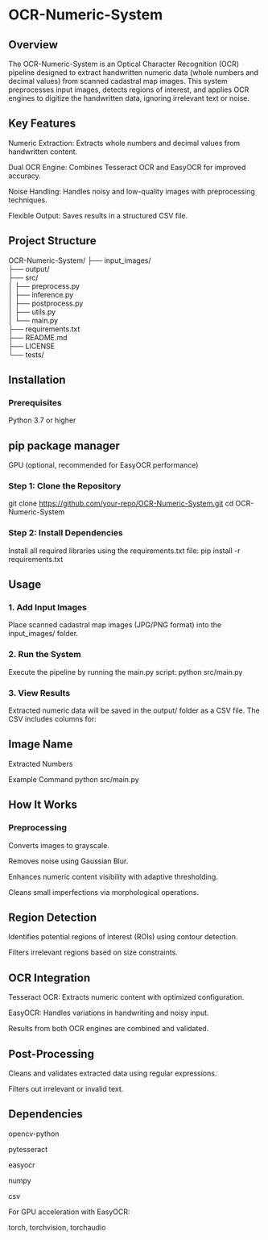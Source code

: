 # OCR-Numeric-System

## Overview

The OCR-Numeric-System is an Optical Character Recognition (OCR) pipeline designed to extract handwritten numeric data (whole numbers and decimal values) from scanned cadastral map images. This system preprocesses input images, detects regions of interest, and applies OCR engines to digitize the handwritten data, ignoring irrelevant text or noise.

## Key Features

Numeric Extraction: Extracts whole numbers and decimal values from handwritten content.

Dual OCR Engine: Combines Tesseract OCR and EasyOCR for improved accuracy.

Noise Handling: Handles noisy and low-quality images with preprocessing techniques.

Flexible Output: Saves results in a structured CSV file.

## Project Structure

OCR-Numeric-System/
├── input_images/                
├── output/                      
├── src/                         
│   ├── preprocess.py            
│   ├── inference.py             
│   ├── postprocess.py           
│   ├── utils.py                 
│   └── main.py                  
├── requirements.txt             
├── README.md                   
├── LICENSE                     
└── tests/                       

## Installation

### Prerequisites

Python 3.7 or higher

## pip package manager

GPU (optional, recommended for EasyOCR performance)

### Step 1: Clone the Repository
git clone https://github.com/your-repo/OCR-Numeric-System.git
cd OCR-Numeric-System

### Step 2: Install Dependencies

Install all required libraries using the requirements.txt file:
pip install -r requirements.txt

## Usage

### 1. Add Input Images

Place scanned cadastral map images (JPG/PNG format) into the input_images/ folder.

### 2. Run the System

Execute the pipeline by running the main.py script:
python src/main.py

### 3. View Results

Extracted numeric data will be saved in the output/ folder as a CSV file. The CSV includes columns for:

## Image Name

Extracted Numbers

Example Command
python src/main.py

## How It Works

### Preprocessing

Converts images to grayscale.

Removes noise using Gaussian Blur.

Enhances numeric content visibility with adaptive thresholding.

Cleans small imperfections via morphological operations.

## Region Detection

Identifies potential regions of interest (ROIs) using contour detection.

Filters irrelevant regions based on size constraints.

## OCR Integration

Tesseract OCR: Extracts numeric content with optimized configuration.

EasyOCR: Handles variations in handwriting and noisy input.

Results from both OCR engines are combined and validated.

## Post-Processing

Cleans and validates extracted data using regular expressions.

Filters out irrelevant or invalid text.

## Dependencies

opencv-python

pytesseract

easyocr

numpy

csv

For GPU acceleration with EasyOCR:

torch, torchvision, torchaudio
